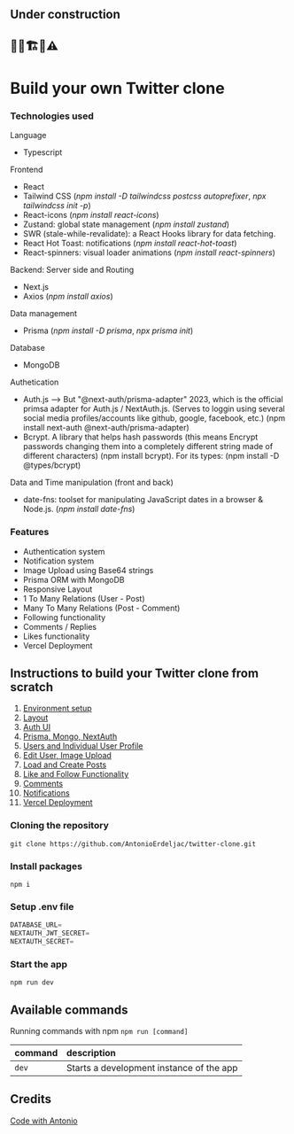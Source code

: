 ## Under construction

## 👷‍♂️🏗️🚧⚠️

# Build your own Twitter clone

### Technologies used

Language

-   Typescript

Frontend

-   React
-   Tailwind CSS (_npm install -D tailwindcss postcss autoprefixer_, _npx tailwindcss init -p_)
-   React-icons (_npm install react-icons_)
-   Zustand: global state management (_npm install zustand_)
-   SWR (stale-while-revalidate): a React Hooks library for data fetching.
-   React Hot Toast: notifications (_npm install react-hot-toast_)
-   React-spinners: visual loader animations (_npm install react-spinners_)

Backend: Server side and Routing

-   Next.js
-   Axios (_npm install axios_)

Data management

-   Prisma (_npm install -D prisma_, _npx prisma init_)

Database

-   MongoDB

Authetication

-   Auth.js --> But "@next-auth/prisma-adapter" 2023, which is the official primsa adapter for Auth.js / NextAuth.js. (Serves to loggin using several social media profiles/accounts like github, google, facebook, etc.) (npm install next-auth @next-auth/prisma-adapter)
-   Bcrypt. A library that helps hash passwords (this means Encrypt passwords changing them into a completely different string made of different characters) (npm install bcrypt). For its types: (npm install -D @types/bcrypt)

Data and Time manipulation (front and back)

-   date-fns: toolset for manipulating JavaScript dates in a browser & Node.js. (_npm install date-fns_)

### Features

-   Authentication system
-   Notification system
-   Image Upload using Base64 strings
-   Prisma ORM with MongoDB
-   Responsive Layout
-   1 To Many Relations (User - Post)
-   Many To Many Relations (Post - Comment)
-   Following functionality
-   Comments / Replies
-   Likes functionality
-   Vercel Deployment

## Instructions to build your Twitter clone from scratch

1. [Environment setup](https://github.com/rubenarturopj/twitter_clone_001/blob/main/01_Instructions/01_Environment_setup.md)
2. [Layout](https://github.com/rubenarturopj/twitter_clone_001/blob/main/01_Instructions/02_Layout.md)
3. [Auth UI](https://github.com/rubenarturopj/twitter_clone_001/blob/main/01_Instructions/03_Auth%20UI.md)
4. [Prisma, Mongo, NextAuth](https://github.com/rubenarturopj/twitter_clone_001/blob/main/01_Instructions/04_Prisma_mongo_nextauth.md)
5. [Users and Individual User Profile](https://github.com/rubenarturopj/twitter_clone_001/blob/main/01_Instructions/05_users_and_individual_profile.md)
6. [Edit User, Image Upload](https://github.com/rubenarturopj/twitter_clone_001/blob/main/01_Instructions/06_edit_user_image_upload.md)
7. [Load and Create Posts](https://github.com/rubenarturopj/twitter_clone_001/blob/main/01_Instructions/07_load_and_create_posts.md)
8. [Like and Follow Functionality](https://github.com/rubenarturopj/twitter_clone_001/blob/main/01_Instructions/08_like_and_follow_functionality.md)
9. [Comments](https://github.com/rubenarturopj/twitter_clone_001/blob/main/01_Instructions/09_comments.md)
10. [Notifications](https://github.com/rubenarturopj/twitter_clone_001/blob/main/01_Instructions/10_notifications.md)
11. [Vercel Deployment](https://github.com/rubenarturopj/twitter_clone_001/blob/main/01_Instructions/11_vercel_deployment.md)

### Cloning the repository

```shell
git clone https://github.com/AntonioErdeljac/twitter-clone.git
```

### Install packages

```shell
npm i
```

### Setup .env file

```js
DATABASE_URL=
NEXTAUTH_JWT_SECRET=
NEXTAUTH_SECRET=
```

### Start the app

```shell
npm run dev
```

## Available commands

Running commands with npm `npm run [command]`

| command | description                              |
| :------ | :--------------------------------------- |
| `dev`   | Starts a development instance of the app |

## Credits

[Code with Antonio](https://youtu.be/ytkG7RT6SvU)
